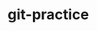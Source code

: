 # git-practice

<!DOCTYPE html>
<html lang="ja">
<head>
	<meta charset="utf-8">
	<title>Webスク</title>
</head>
<body>

</body>
</html>